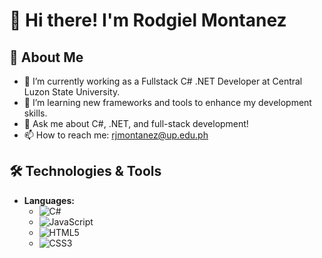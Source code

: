 # 👋 Hi there! I'm Rodgiel Montanez



## 🌱 About Me
- 🔭 I’m currently working as a Fullstack C# .NET Developer at Central Luzon State University.
- 🌱 I’m learning new frameworks and tools to enhance my development skills.
- 💬 Ask me about C#, .NET, and full-stack development!
- 📫 How to reach me: [rjmontanez@up.edu.ph](mailto:rjmontanez@up.edu.ph)

## 🛠️ Technologies & Tools
- **Languages:** 
  - ![C#](https://img.shields.io/badge/-C%23-black?style=flat-square&logo=csharp)
  - ![JavaScript](https://img.shields.io/badge/-JavaScript-black?style=flat-square&logo=javascript)
  - ![HTML5](https://img.shields.io/badge/-HTML5-black?style=flat-square&logo=html5)
  - ![CSS3](https://img.shields.io/badge/-CSS3-black?style=flat-square&logo=css3)
